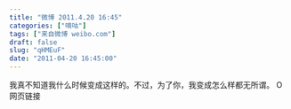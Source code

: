 ```yaml
---
title: "微博 2011.4.20 16:45"
categories: ["嘀咕"]
tags: ["来自微博 weibo.com"]
draft: false
slug: "qHMEuF"
date: "2011-04-20 16:45:00"
---
```


<p>我真不知道我什么时候变成这样的。不过，为了你，我变成怎么样都无所谓。 O网页链接 ​​​​</p>
